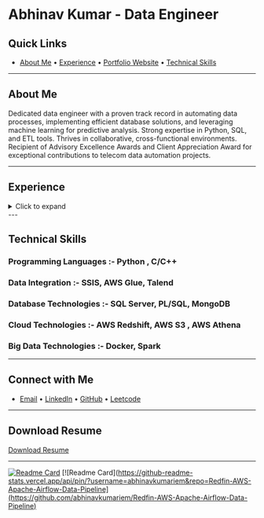 # Abhinav Kumar - Data Engineer

## Quick Links
- [About Me](#about-me)    • [Experience](#experience)   •  [Portfolio Website]()    •  [Technical Skills](#technical-skills)
---

## About Me
Dedicated data engineer with a proven track record in automating data processes, implementing efficient database solutions, and leveraging machine learning for predictive analysis. Strong expertise in Python, SQL, and ETL tools. Thrives in collaborative, cross-functional environments. Recipient of Advisory Excellence Awards and Client Appreciation Award for exceptional contributions to telecom data automation projects.

----

## Experience
<details>
  <summary>Click to expand</summary>

  ### PWC India
  - **Role:** Specialist
  - **Location:** Kolkata, India
  - **Duration:** August 2022 - Present

  #### Responsibilities:
  - Managed and analyzed large datasets, ensuring data accuracy and reliability.
  - Initiated and led a Python script initiative to enhance data cleaning procedures, resulting in improved data accuracy and a streamlined manual workload.
  - Developed Python scripts for dynamic PDF hyperlink updates, along with a website comparison tool for line-by-line differences, showcasing strong problem-solving skills in link management and content verification.
  - Engineered PL/SQL and SQL Server stored procedures, achieving a significant efficiency gain of 25% in client data extraction, transformation, and loading processes.
  - Architected and executed SSIS packages to optimize data migration tasks, contributing to a notable 40% improvement in overall performance.
  - Collaborated across functions, gathered requirements, and delivered technical solutions aligned with business needs.
  - Resolved intricate data quality issues, enhancing data integrity.

  #### Achievements:
  - Recipient of the Advisory Excellence Award in 2023 for spearheading highly effective ETL process development, showcasing expertise in data integration, and solving complex client problems.

</details>
---

## Technical Skills

### Programming Languages :-   Python  , C/C++

### Data Integration :- SSIS, AWS Glue, Talend

### Database Technologies :- SQL Server, PL/SQL, MongoDB

### Cloud Technologies :- AWS Redshift, AWS S3 , AWS Athena

### Big Data Technologies :- Docker, Spark

---

## Connect with Me
- [Email](mailto:abhinavkumar2508@example.com)    • [LinkedIn](https://www.linkedin.com/in/abhinav-kumar-2508/)     • [GitHub](https://github.com/abhinavkumariem)     • [Leetcode](https://leetcode.com/abhinavkumarleetcode/)

---

## Download Resume

[Download Resume](https://drive.google.com/file/d/1yEzyqCEP351abQTAQ0DU-ppnTzYFaWpQ/view?usp=sharing)

---

[![Readme Card](https://github-readme-stats.vercel.app/api/pin/?username=abhinavkumariem&repo=Python-AWS-Redshift)](https://github.com/abhinavkumariem/Python-AWS-Redshift)
[![Readme Card](https://github-readme-stats.vercel.app/api/pin/?username=abhinavkumariem&repo=Redfin-AWS-Apache-Airflow-Data-Pipeline](https://github.com/abhinavkumariem/Redfin-AWS-Apache-Airflow-Data-Pipeline)





